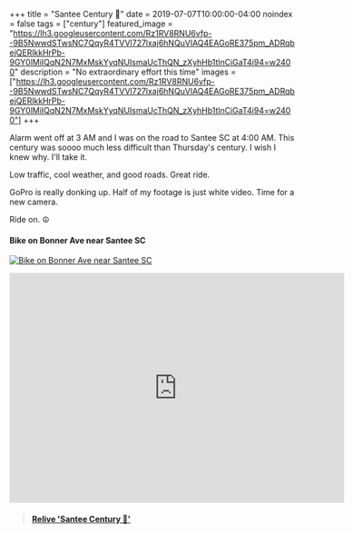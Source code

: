 +++
title =  "Santee Century 💯"
date = 2019-07-07T10:00:00-04:00
noindex = false
tags = ["century"]
featured_image = "https://lh3.googleusercontent.com/Rz1RV8RNU6vfp--9B5NwwdSTwsNC7QqyR4TVVl727lxaj6hNQuVlAQ4EAGoRE375pm_ADRqbejQERlkkHrPb-9GY0lMiIQqN2N7MxMskYyqNUIsmaUcThQN_zXyhHb1tlnCiGaT4i94=w2400"
description = "No extraordinary effort this time"
images = ["https://lh3.googleusercontent.com/Rz1RV8RNU6vfp--9B5NwwdSTwsNC7QqyR4TVVl727lxaj6hNQuVlAQ4EAGoRE375pm_ADRqbejQERlkkHrPb-9GY0lMiIQqN2N7MxMskYyqNUIsmaUcThQN_zXyhHb1tlnCiGaT4i94=w2400"]
+++

Alarm went off at 3 AM and I was on the road to Santee SC at 4:00 AM. This century was soooo much less difficult than Thursday's century. I wish I knew why. I'll take it.

Low traffic, cool weather, and good roads. Great ride.

GoPro is really donking up. Half of my footage is just white video. Time for a new camera.

Ride on. ☮

#### Bike on Bonner Ave near Santee SC
[![Bike on Bonner Ave near Santee SC](https://lh3.googleusercontent.com/PLXSNqMF815zRVL9hx9S9sk1Jsowjl3YaPJ-WL-fzLJjDq9_BRaFH27dgTMO8AtQeQSytp4ewbfIg3uGKMXc8PKnVlJlJ5Liup2VveXj1ty8kK392kuvCddNGr_0qRRmZjkOMq0oT6s=w2400)](https://lh3.googleusercontent.com/PLXSNqMF815zRVL9hx9S9sk1Jsowjl3YaPJ-WL-fzLJjDq9_BRaFH27dgTMO8AtQeQSytp4ewbfIg3uGKMXc8PKnVlJlJ5Liup2VveXj1ty8kK392kuvCddNGr_0qRRmZjkOMq0oT6s=w2400)

<iframe height='405' width='590' frameborder='0' allowtransparency='true' scrolling='no' src='https://www.strava.com/activities/2511972778/embed/cb23b9f9ddbb7343e65d738d42dcd5f158286ba1'></iframe>

<blockquote class="embedly-card" data-card-controls="0" data-card-key="f1631a41cb254ca5b035dc5747a5bd75"><h4><a href="https://www.relive.cc/view/2511972778?r=embed-site">Relive 'Santee Century 💯'</a></h4></blockquote>
        <script async src="https://cdn.embedly.com/widgets/platform.js" charset="UTF-8"></script>
